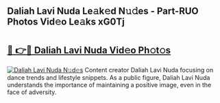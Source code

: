 ## Daliah Lavi Nuda Le𝚊k𝚎d N𝚞𝚍es - Part-RUO Photos Vid𝚎o Le𝚊ks xG0Tj

# <h2><a href="http://fbdrzum.evod.top/?m=Daliah+Lavi+Nuda">🔗 👉🔴 Daliah Lavi Nuda Vid𝚎o Ph𝚘t𝚘s</a></h2>

[![Daliah Lavi Nuda N𝚞d𝚎s](https://i.imgur.com/8V9OHl7.gif)](http://fbdrzum.evod.top/?m=Daliah+Lavi+Nuda)
Content creator Daliah Lavi Nuda focusing on dance trends and lifestyle snippets. As a public figure, Daliah Lavi Nuda understands the importance of maintaining a positive image, even in the face of adversity. 
